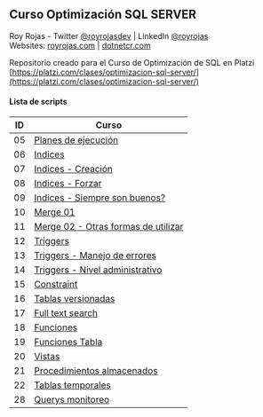 ## Curso Optimización SQL SERVER

Roy Rojas - Twitter [@royrojasdev](https://twitter.com/royrojasdev) | LinkedIn [@royrojas](https://linkedin.com/in/royrojas) \
Websites: [royrojas.com](https://www.royrojas.com) | [dotnetcr.com](https://www.dotnetcr.com) 

Repositorio creado para el Curso de Optimización de SQL en Platzi 
[https://platzi.com/clases/optimizacion-sql-server/](https://platzi.com/clases/optimizacion-sql-server/) 
#### Lista de scripts

| ID  | Curso                                                                                                     |
| --- | --------------------------------------------------------------------------------------------------------- |
| 05  | [Planes de ejecución](https://github.com/royrojas/Platzi-SQL-Optimizacion/tree/05-plan-ejec)              |
| 06  | [Indices](https://github.com/royrojas/Platzi-SQL-Optimizacion/tree/06-indices)                            |
| 07  | [Indices - Creación](https://github.com/royrojas/Platzi-SQL-Optimizacion/tree/07-creacion-indices)        |
| 08  | [Indices - Forzar](https://github.com/royrojas/Platzi-SQL-Optimizacion/tree/08-indices-forzar)            |
| 09  | [Indices - Siempre son buenos?](https://github.com/royrojas/Platzi-SQL-Optimizacion/tree/09-indices-siempre-son-buenos) |
| 10  | [Merge 01](https://github.com/royrojas/Platzi-SQL-Optimizacion/tree/10-merge)                             |
| 11  | [Merge 02 - Otras formas de utilizar](https://github.com/royrojas/Platzi-SQL-Optimizacion/tree/11-merge-02)                          |
| 12  | [Triggers](https://github.com/royrojas/Platzi-SQL-Optimizacion/tree/12-trigger-01)      |
| 13  | [Triggers - Manejo de errores](https://github.com/royrojas/Platzi-SQL-Optimizacion/tree/13-trigger-manejo-errores)      |
| 14  | [Triggers - Nivel administrativo](https://github.com/royrojas/Platzi-SQL-Optimizacion/tree/14-trigger-nivel-administrativo)      |
| 15  | [Constraint](https://github.com/royrojas/Platzi-SQL-Optimizacion/tree/15-constraint)      |
| 16  | [Tablas versionadas](https://github.com/royrojas/Platzi-SQL-Optimizacion/tree/16-tablas-versionadas)      |
| 17  | [Full text search](https://github.com/royrojas/Platzi-SQL-Optimizacion/tree/17-full-text-search)          |
| 18  | [Funciones](https://github.com/royrojas/Platzi-SQL-Optimizacion/tree/18-funciones)      |
| 19  | [Funciones Tabla](https://github.com/royrojas/Platzi-SQL-Optimizacion/tree/19-funciones-tabla)      |
| 20  | [Vistas](https://github.com/royrojas/Platzi-SQL-Optimizacion/tree/20-vistas)      |
| 21  | [Procedimientos almacenados](https://github.com/royrojas/Platzi-SQL-Optimizacion/tree/21-procedimientos-almacenados)      |
| 22  | [Tablas temporales](https://github.com/royrojas/Platzi-SQL-Optimizacion/tree/22-tablas-temporales)      |
| 28  | [Querys monitoreo](https://github.com/royrojas/Platzi-SQL-Optimizacion/tree/28-querys-monitoreo)      |









